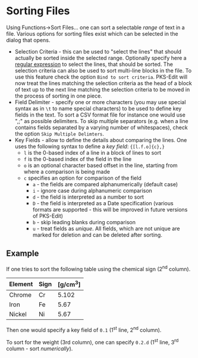 # Sorting Files

Using Functions->Sort Files... one can sort a selectable *range* of text in a file. Various options for sorting files exist which 
can be selected in the dialog that opens.

- Selection Criteria - this can be used to "select the lines" that should actually be sorted inside the selected range. Optionally specify here a 
  [regular expression](#regular-expressions) to select the lines, that should be sorted. The selection criteria can also be used to sort multi-line blocks
  in the file. To use this feature check the option `Bind to sort criteria`. PKS-Edit will now treat the lines matching the selection criteria as the head
  of a block of text up to the next line matching the selection criteria to be moved in the process of sorting in one piece.
- Field Delimiter - specify one or more characters (you may use special syntax as in `\t` to name special characters) to be used to define key fields
  in the text. To sort a CSV format file for instance one would use ",;" as possible delimiters. To skip multiple separators (e.g. when a line contains fields
  separated by a varying number of whitespaces), check the option `Skip Multiple Delimters`.
- Key Fields - allow to define the details about comparing the lines. One uses the following syntax to define a *key field*: `{[l.f.o]{c},}`
  - `l` is the 0-based index of a line in a block of lines to sort
  - `f` is the 0-based index of the field in the line
  - `o` is an optional character based offset in the line, starting from where a comparison is being made
  - `c` specifies an option for comparison of the field
    - `a` - the fields are compared alphanumerically (default case)
    - `i` - ignore case during alphanumeric comparison
    - `d` - the field is interpreted as a number to sort
    - `D` - the field is interpreted as a Date specification (various formats are supported - this will be improved in future versions of PKS-Edit)
    - `b` - skip leading blanks during comparison
    - `u` - treat fields as *unique*. All fields, which are not unique are marked for deletion and can be deleted after sorting.

## Example

If one tries to sort the following table using the chemical sign (2<sup>nd</sup> column).

Element|Sign|\[g/cm<sup>3</sup>]
-------|----|-----
Chrome|Cr|5.102 
Iron|Fe|5.67 
Nickel|Ni|5.67

Then one would specify a key field of `0.1` (1<sup>st</sup> line, 2<sup>nd</sup> column).

To sort for the weight (3rd column), one can specify `0.2.d` (1<sup>st</sup> line, 3<sup>rd</sup> column - sort *numerically*).
